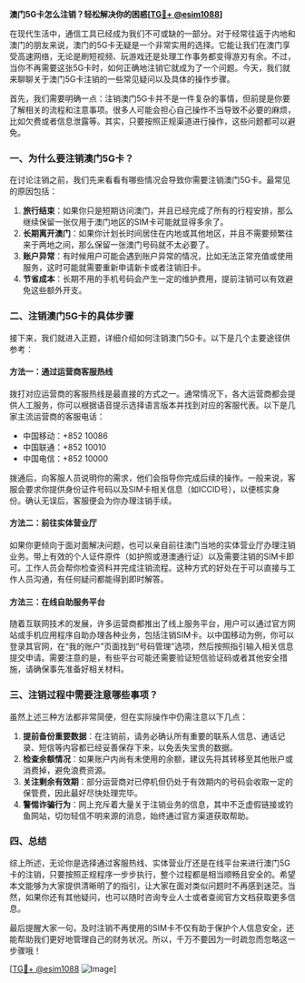 **澳门5G卡怎么注销？轻松解决你的困惑[[TG💪+ @esim1088](https://t.me/s/esim1088)]**

在现代生活中，通信工具已经成为我们不可或缺的一部分。对于经常往返于内地和澳门的朋友来说，澳门的5G卡无疑是一个非常实用的选择。它能让我们在澳门享受高速网络，无论是刷短视频、玩游戏还是处理工作事务都变得游刃有余。不过，当你不再需要这张5G卡时，如何正确地注销它就成为了一个问题。今天，我们就来聊聊关于澳门5G卡注销的一些常见疑问以及具体的操作步骤。

首先，我们需要明确一点：注销澳门5G卡并不是一件复杂的事情，但前提是你要了解相关的流程和注意事项。很多人可能会担心自己操作不当导致不必要的麻烦，比如欠费或者信息泄露等。其实，只要按照正规渠道进行操作，这些问题都可以避免。

### 一、为什么要注销澳门5G卡？

在讨论注销之前，我们先来看看有哪些情况会导致你需要注销澳门5G卡。最常见的原因包括：

1. **旅行结束**：如果你只是短期访问澳门，并且已经完成了所有的行程安排，那么继续保留一张仅用于澳门地区的SIM卡可能就显得多余了。
2. **长期离开澳门**：如果你计划长时间居住在内地或其他地区，并且不需要频繁往来于两地之间，那么保留一张澳门号码就不太必要了。
3. **账户异常**：有时候用户可能会遇到账户异常的情况，比如无法正常充值或使用服务，这时可能就需要重新申请新卡或者注销旧卡。
4. **节省成本**：长期不用的手机号码会产生一定的维护费用，提前注销可以有效避免这些额外开支。

### 二、注销澳门5G卡的具体步骤

接下来，我们就进入正题，详细介绍如何注销澳门5G卡。以下是几个主要途径供参考：

#### 方法一：通过运营商客服热线
拨打对应运营商的客服热线是最直接的方式之一。通常情况下，各大运营商都会提供人工服务，你可以根据语音提示选择语言版本并找到对应的客服代表。以下是几家主流运营商的客服电话：
- 中国移动：+852 10086
- 中国联通：+852 10010
- 中国电信：+852 10000

拨通后，向客服人员说明你的需求，他们会指导你完成后续的操作。一般来说，客服会要求你提供身份证件号码以及SIM卡相关信息（如ICCID号），以便核实身份。确认无误后，客服便会为你办理注销手续。

#### 方法二：前往实体营业厅
如果你更倾向于面对面解决问题，也可以亲自前往澳门当地的实体营业厅办理注销业务。带上有效的个人证件原件（如护照或港澳通行证）以及需要注销的SIM卡即可。工作人员会帮你检查资料并完成注销流程。这种方式的好处在于可以直接与工作人员沟通，有任何疑问都能得到即时解答。

#### 方法三：在线自助服务平台
随着互联网技术的发展，许多运营商都推出了线上服务平台，用户可以通过官方网站或手机应用程序自助办理各种业务，包括注销SIM卡。以中国移动为例，你可以登录其官网，在“我的账户”页面找到“号码管理”选项，然后按照指引输入相关信息提交申请。需要注意的是，有些平台可能还需要验证短信验证码或者其他安全措施，请确保事先准备好相关材料。

### 三、注销过程中需要注意哪些事项？

虽然上述三种方法都非常简便，但在实际操作中仍需注意以下几点：

1. **提前备份重要数据**：在注销前，请务必确认所有重要的联系人信息、通话记录、短信等内容都已经妥善保存下来，以免丢失宝贵的数据。
2. **检查余额情况**：如果账户内尚有未使用的余额，建议先将其转移至其他账户或消费掉，避免浪费资源。
3. **关注剩余有效期**：部分运营商对已停机但仍处于有效期内的号码会收取一定的保管费，因此最好尽快处理完毕。
4. **警惕诈骗行为**：网上充斥着大量关于注销业务的信息，其中不乏虚假链接或钓鱼网站，切勿轻信不明来源的消息，始终通过官方渠道获取帮助。

### 四、总结

综上所述，无论你是选择通过客服热线、实体营业厅还是在线平台来进行澳门5G卡的注销，只要按照正规程序一步步执行，整个过程都是相当顺畅且安全的。希望本文能够为大家提供清晰明了的指引，让大家在面对类似问题时不再感到迷茫。当然，如果你还有其他疑问，也可以随时咨询专业人士或者查阅官方文档获取更多信息。

最后提醒大家一句，及时注销不再使用的SIM卡不仅有助于保护个人信息安全，还能帮助我们更好地管理自己的财务状况。所以，千万不要因为一时疏忽而忽略这一步骤哦！

[[TG💪+ @esim1088](https://t.me/s/esim1088) ![Image](https://i.postimg.cc/4NQfJmqS/Snipaste-2025-05-13-00-14-12.png)]